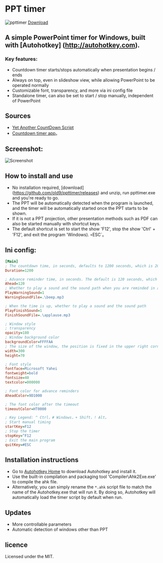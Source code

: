 # PPT timer
![ppttimer](ppttimer.png)
[Download](https://github.com/old9/ppttimer/releases)

## A simple PowerPoint timer for Windows, built with [Autohotkey] (http://autohotkey.com).
### Key features:
* Countdown timer starts/stops automatically when presentation begins / ends
* Always on top, even in slideshow view, while allowing PowerPoint to be operated normally
* Customizable font, transparency, and more via ini config file
* Standalone timer, can also be set to start / stop manually, independent of PowerPoint

## Sources
- [Yet Another CountDown Script](http://www.autohotkey.com/board/topic/19679-yet-another-countdown-script/)
- [Countdown timer app](http://www.autohotkey.com/board/topic/57463-countdown-timer-app/)。

## Screenshot:

![Screenshot](screenshot.png)

## How to install and use
* No installation required, [download] (https://github.com/old9/ppttimer/releases) and unzip, run ppttimer.exe and you're ready to go.
* The PPT will be automatically detected when the program is launched, and the timer will be automatically started once the PPT starts to be shown.
* If it is not a PPT projection, other presentation methods such as PDF can also be started manually with shortcut keys.
* The default shortcut is set to start the  show 'F12', stop the show 'Ctrl' + 'F12', and exit the program 'Windows). `+`ESC`。

## Ini config:
```ini
[Main]
; The countdown time, in seconds, defaults to 1200 seconds, which is 20 minutes.
Duration=1200

; Advance reminder time, in seconds. The default is 120 seconds, which is 2 minutes.
Ahead=120
; Whether to play a sound and the sound path when you are reminded in advance
PlayWarningSound=1
WarningSoundFile=.\beep.mp3

; When the time is up, whether to play a sound and the sound path
PlayFinishSound=1
FinishSoundFile=.\applause.mp3

; Window style
; transparency
opacity=180
; Window background color
backgroundColor=FFFFAA
; The size of the window, the position is fixed in the upper right corner
width=300
height=70

; Font style
fontface=Microsoft Yahei
fontweight=bold
fontsize=40
textcolor=000000

; Font color for advance reminders
AheadColor=9D1000

; The font color after the timeout
timeoutColor=HT0000

; Key Legend: ^ Ctrl，# Windows，+ Shift，! Alt。
; Start manual timing
startKey=F12
; Stop the timer
stopKey=^F12
; Exit the main program
quitKey=#ESC
```

## Installation instructions
* Go to [Autohotkey Home](https://autohotkey.com) to download Autohotkey and install it.
* Use the built-in compilation and packaging tool 'Compiler\Ahk2Exe.exe' to compile the ahk file.
* Alternatively, you can simply rename the `*.ahk` script file to match the name of the Autohotkey.exe that will run it. By doing so, Autohotkey will automatically load the timer script by default when run.

## Updates
* More controllable parameters
* Automatic detection of windows other than PPT

## licence
Licensed under the MIT.


